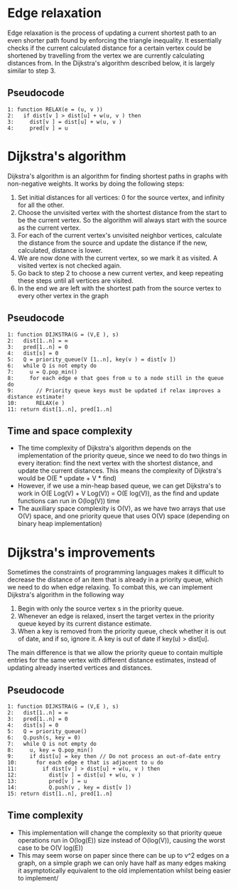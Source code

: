 # Edge relaxation
Edge relaxation is the process of updating a current shortest path to an even shorter path found by enforcing the triangle inequality. It essentially checks if the current calculated distance for a certain vertex could be shortened by travelling from the vertex we are currently calculating distances from. In the Dijkstra's algorithm described below, it is largely similar to step 3.

## Pseudocode 
```
1: function RELAX(e = (u, v ))
2:   if dist[v ] > dist[u] + w(u, v ) then
3:     dist[v ] = dist[u] + w(u, v )
4:     pred[v ] = u
```

# Dijkstra's algorithm
Dijkstra's algorithm is an algorithm for finding shortest paths in graphs with non-negative weights. It works by doing the following steps:
1. Set initial distances for all vertices: 0 for the source vertex, and infinity for all the other.
2. Choose the unvisited vertex with the shortest distance from the start to be the current vertex. So the algorithm will always start with the source as the current vertex.
3. For each of the current vertex's unvisited neighbor vertices, calculate the distance from the source and update the distance if the new, calculated, distance is lower.
4. We are now done with the current vertex, so we mark it as visited. A visited vertex is not checked again.
5. Go back to step 2 to choose a new current vertex, and keep repeating these steps until all vertices are visited.
6. In the end we are left with the shortest path from the source vertex to every other vertex in the graph

## Pseudocode
```
1: function DIJKSTRA(G = (V,E ), s)
2:   dist[1..n] = ∞
3:   pred[1..n] = 0
4:   dist[s] = 0
5:   Q = priority_queue(V [1..n], key(v ) = dist[v ])
6:   while Q is not empty do
7:     u = Q.pop_min()
8:     for each edge e that goes from u to a node still in the queue do
9:       // Priority queue keys must be updated if relax improves a distance estimate!
10:      RELAX(e )
11: return dist[1..n], pred[1..n]
```

## Time and space complexity
- The time complexity of Dijkstra's algorithm depends on the implementation of the priority queue, since we need to do two things in every iteration: find the next vertex with the shortest distance, and update the current distances. This means the complexity of Dijkstra's would be O(E * update + V * find)
- However, if we use a min-heap based queue, we can get Dijkstra's to work in O(E Log(V) + V Log(V)) = O(E log(V)), as the find and update functions can run in O(log(V)) time
- The auxiliary space complexity is O(V), as we have two arrays that use O(V) space, and one priority queue that uses O(V) space (depending on binary heap implementation)

# Dijkstra's improvements
Sometimes the constraints of programming languages makes it difficult to decrease the distance of an item that is already in a priority queue, which we need to do when edge relaxing. To combat this, we can implement Dijkstra's algorithm in the following way

1. Begin with only the source vertex s in the priority queue.
2. Whenever an edge is relaxed, insert the target vertex in the priority queue keyed by its
current distance estimate.
3. When a key is removed from the priority queue, check whether it is out of date, and if so,
ignore it. A key is out of date if key(u) > dist[u].

The main difference is that we allow the priority queue to contain multiple entries for the same vertex with different distance estimates, instead of updating already inserted vertices and distances.

## Pseudocode
```
1: function DIJKSTRA(G = (V,E ), s)
2:   dist[1..n] = ∞
3:   pred[1..n] = 0
4:   dist[s] = 0
5:   Q = priority_queue()
6:   Q.push(s, key = 0)
7:   while Q is not empty do
8:     u, key = Q.pop_min()
9:     if dist[u] = key then // Do not process an out-of-date entry
10:      for each edge e that is adjacent to u do
11:        if dist[v ] > dist[u] + w(u, v ) then
12:          dist[v ] = dist[u] + w(u, v )
13:          pred[v ] = u
14:          Q.push(v , key = dist[v ])
15: return dist[1..n], pred[1..n]
```
## Time complexity
- This implementation will change the complexity so that priority queue operations run in O(log(E)) size instead of O(log(V)), causing the worst case to be O(V log(E))
- This may seem worse on paper since there can be up to v^2 edges on a graph, on a simple graph we can only have half as many edges making it asymptotically equivalent to the old implementation whilst being easier to implement/
